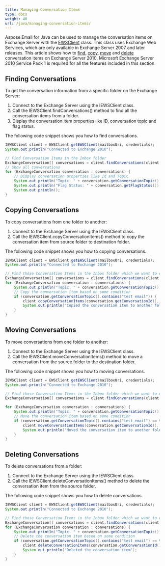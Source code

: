```yaml
---
title: Managing Conversation Items
type: docs
weight: 40
url: /java/managing-conversation-items/
---
```



Aspose.Email for Java can be used to manage the conversation items on Exchange Server with the [EWSClient](https://reference.aspose.com/email/java/com.aspose.email/ewsclient) class. This class uses Exchange Web Services, which are only available in Exchange Server 2007 and later releases. This article shows how to [find](#finding-conversations), [copy](#copying-conversations), [move](#moving-conversations) and [delete](#deleting-conversations) conversation items on Exchange Server 2010. Microsoft Exchange Server 2010 Service Pack 1 is required for all the features included in this section.
## **Finding Conversations**
To get the conversation information from a specific folder on the Exchange Server:

1. Connect to the Exchange Server using the IEWSClient class.
1. Call the IEWSClient.findConversations() method to find all the conversation items from a folder.
1. Display the conversation item properties like ID, conversation topic and flag status.

The following code snippet shows you how to find conversations.



~~~Java
IEWSClient client = EWSClient.getEWSClient(mailboxUri, credentials);
System.out.println("Connected to Exchange 2010");

// Find Conversation Items in the Inbox folder
ExchangeConversation[] conversations = client.findConversations(client.getMailboxInfo().getInboxUri());
// Show all conversations
for (ExchangeConversation conversation : conversations) {
    // Display conversation properties like Id and Topic
    System.out.println("Topic: " + conversation.getConversationTopic());
    System.out.println("Flag Status: " + conversation.getFlagStatus());
    System.out.println();
}
~~~
## **Copying Conversations**
To copy conversations from one folder to another:

1. Connect to the Exchange Server using the IEWSClient class.
1. Call the IEWSClient.copyConversationItems() method to copy the conversation item from source folder to destination folder.

The following code snippet shows you how to copying conversations.



~~~Java
IEWSClient client = EWSClient.getEWSClient(mailboxUri, credentials);
System.out.println("Connected to Exchange 2010");

// Find those Conversation Items in the Inbox folder which we want to copy
ExchangeConversation[] conversations = client.findConversations(client.getMailboxInfo().getInboxUri());
for (ExchangeConversation conversation : conversations) {
    System.out.println("Topic: " + conversation.getConversationTopic());
    // Copy the conversation item based on some condition
    if (conversation.getConversationTopic().contains("test email")) {
        client.copyConversationItems(conversation.getConversationId(), client.getMailboxInfo().getDeletedItemsUri());
        System.out.println("Copied the conversation item to another folder");
    }
}
~~~
## **Moving Conversations**
To move conversations from one folder to another:

1. Connect to the Exchange Server using the IEWSClient class.
1. Call the IEWSClient.moveConversationItems() method to move a conversation from the source folder to the destination folder.

The following code snippet shows you how to moving conversations.



~~~Java
IEWSClient client = EWSClient.getEWSClient(mailboxUri, credentials);
System.out.println("Connected to Exchange 2010");

// Find those Conversation Items in the Inbox folder which we want to move
ExchangeConversation[] conversations = client.findConversations(client.getMailboxInfo().getInboxUri());

for (ExchangeConversation conversation : conversations) {
    System.out.println("Topic: " + conversation.getConversationTopic());
    // Move the conversation item based on some condition
    if (conversation.getConversationTopic().contains("test email") == true) {
        client.moveConversationItems(conversation.getConversationId(), client.getMailboxInfo().getDeletedItemsUri());
        System.out.println("Moved the conversation item to another folder");
    }
}
~~~
## **Deleting Conversations**
To delete conversations from a folder:

1. Connect to the Exchange Server using the IEWSClient class.
1. Call the IEWSClient.deleteConversationItems() method to delete the conversation item from the source folder.

The following code snippet shows you how to delete conversations.



~~~Java
IEWSClient client = EWSClient.getEWSClient(mailboxUri, credentials);
System.out.println("Connected to Exchange 2010");

// Find those Conversation Items in the Inbox folder which we want to delete
ExchangeConversation[] conversations = client.findConversations(client.getMailboxInfo().getInboxUri());
for (ExchangeConversation conversation : conversations) {
    System.out.println("Topic: " + conversation.getConversationTopic());
    // Delete the conversation item based on some condition
    if (conversation.getConversationTopic().contains("test email") == true) {
        client.deleteConversationItems(conversation.getConversationId());
        System.out.println("Deleted the conversation item");
    }
}
~~~